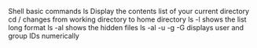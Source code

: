 Shell basic commands
ls Display the contents list of your current directory
cd /  changes from working directory to home directory
ls -l shows the list long format
ls -al shows the hidden files
ls -al -u -g -G displays user and group IDs numerically
